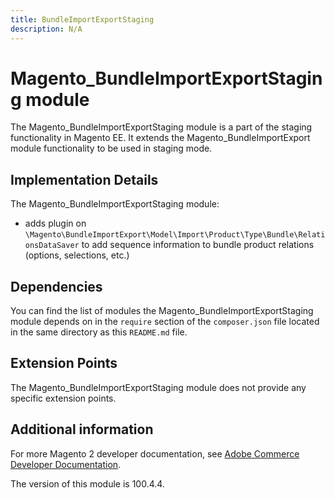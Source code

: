 ```yaml
---
title: BundleImportExportStaging
description: N/A
---
```


# Magento_BundleImportExportStaging module

The Magento_BundleImportExportStaging module is a part of the staging functionality in Magento EE. It extends the Magento_BundleImportExport module functionality to be used in staging mode.

## Implementation Details

The Magento_BundleImportExportStaging module:

- adds plugin on `\Magento\BundleImportExport\Model\Import\Product\Type\Bundle\RelationsDataSaver` to add sequence information to bundle product relations (options, selections, etc.)

## Dependencies

You can find the list of modules the Magento_BundleImportExportStaging module depends on in the `require` section of the `composer.json` file located in the same directory as this `README.md` file.

## Extension Points

The Magento_BundleImportExportStaging module does not provide any specific extension points.

## Additional information

For more Magento 2 developer documentation, see [Adobe Commerce Developer Documentation](https://developer.adobe.com/commerce/docs/).

<InlineAlert slots="text" />
The version of this module is 100.4.4.
